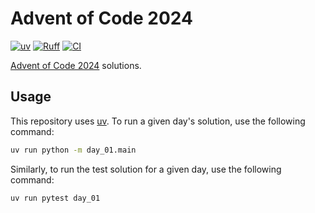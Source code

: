 # Advent of Code 2024

[![uv](https://img.shields.io/endpoint?url=https://raw.githubusercontent.com/astral-sh/uv/main/assets/badge/v0.json)](https://github.com/astral-sh/uv)
[![Ruff](https://img.shields.io/endpoint?url=https://raw.githubusercontent.com/astral-sh/ruff/main/assets/badge/v2.json)](https://github.com/astral-sh/ruff)
[![CI](https://github.com/michaeltinsley/advent-of-code-2024/actions/workflows/ci.yaml/badge.svg)](https://github.com/michaeltinsley/advent-of-code-2024/actions/workflows/ci.yaml)

[Advent of Code 2024](https://adventofcode.com/) solutions.

## Usage

This repository uses [uv](https://github.com/astral-sh/uv).
To run a given day's solution, use the following command:

```sh
uv run python -m day_01.main
```

Similarly, to run the test solution for a given day, use the following command:

```sh
uv run pytest day_01
```
